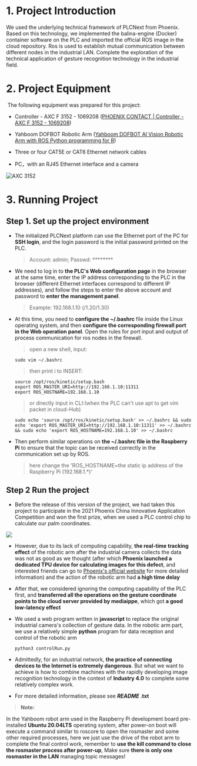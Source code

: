 # **1. Project Introduction**

We used the underlying technical framework of PLCNext from Phoenix. Based on this technology, we implemented the balina-engine (Docker) container software on the PLC and imported the official ROS image in the cloud repository. Ros is used to establish mutual communication between different nodes in the industrial LAN. Complete the exploration of the technical application of gesture recognition technology in the industrial field.


# **2. Project Equipment**



​	The following equipment was prepared for this project:

- Controller - AXC F 3152 - 1069208 ([PHOENIX CONTACT | Controller - AXC F 3152 - 1069208](https://www.phoenixcontact.com/online/portal/us?uri=pxc-oc-itemdetail:pid=1069208&library=usen&tab=1))

- Yahboom DOFBOT Robotic Arm ([Yahboom DOFBOT AI Vision Robotic Arm with ROS Python programming for R](https://category.yahboom.net/collections/r-robotics-arm/products/dofbot-pi))

- Three or four CAT5E or CAT6 Ethernet network cables

- PC，with an RJ45 Ethernet interface and a camera

![AXC 3152](https://dam-mdc.phoenixcontact.com/rendition/156443151564/d8b2399820928046a0bfdad66783c48b/-FJPG-B408)

# **3. Running Project**


## Step 1. Set up the project environment

- The initialized PLCNext platform can use the Ethernet port of the PC for **SSH login**, and the login password is the initial password printed on the PLC.

  > Account: admin; 
  > Passwd: \*\*\*\*\*\*\*\*



- We need to log in to **the PLC's Web configuration page** in the browser at the same time, enter the IP address corresponding to the PLC in the browser (different Ethernet interfaces correspond to different IP addresses), and follow the steps to enter the above account and password to **enter the management panel**.

  > Example: 192.168.1.10 (/1.20/1.30)



- At this time, you need to **configure the ~/.bashrc** file inside the Linux operating system, and then **configure the corresponding firewall port in the Web operation panel**. Open the rules for port input and output of process communication for ros nodes in the firewall.

  > open a new shell, input:

  ```shell
  sudo vim ~/.bashrc
  ```

  > then print i to INSERT:

  ```shell
  source /opt/ros/kinetic/setup.bash
  export ROS_MASTER_URI=http://192.168.1.10:11311
  export ROS_HOSTNAME=192.168.1.10
  ```

  > or directly input in CLI:(when the PLC can't use apt to get vim packet in cloud-Hub)

  ```shell
  sudo echo 'source /opt/ros/kinetic/setup.bash' >> ~/.bashrc && sudo echo 'export ROS_MASTER_URI=http://192.168.1.10:11311' >> ~/.bashrc && sudo echo 'export ROS_HOSTNAME=192.168.1.10' >> ~/.bashrc
  ```

  

- Then perform similar operations on **the ~/.bashrc file in the Raspberry Pi** to ensure that the topic can be received correctly in the communication set up by ROS.

  > here change the 'ROS_HOSTNAME=the static ip address of the Raspberry Pi (192.168.1.*)'

  





## Step 2 Run the project

- Before the release of this version of the project, 
  we had taken this project to participate in the 2021 Phoenix China Innovative Application Competition and won the first prize, 
  when we used a PLC control chip to calculate our palm coordinates. 

![](https://tse1-mm.cn.bing.net/th/id/R-C.f4b3334961933ee1f13623757d76293f?rik=qLnQpPyS8KJ9qg&riu=http%3a%2f%2fnews.hrbeu.edu.cn%2f__local%2fF%2f4B%2f33%2f34961933EE1F13623757D76293F_84CA7C9A_2B44E.jpg&ehk=D0zDuY553%2bgz4m9TmerKD1hit4n2RBBwjJ7uFbVVgmM%3d&risl=&pid=ImgRaw&r=0)


- However, due to its lack of computing capability, 
  **the real-time tracking effect** of the robotic arm after the industrial camera collects the data was not as good as we thought 
  (after which **Phoenix launched a dedicated TPU device for calculating images for this defect**, and interested friends can go to [Phoenix's official website](https://www.phoenixcontact.com/online/portal/pc) for more detailed information)
  and the action of the robotic arm had **a high time delay**



- After that, we considered ignoring the computing capability of the PLC first, 
  and **transferred all the operations on the gesture coordinate points to the cloud server provided by mediaippe**, 
  which got **a good low-latency effect**





- We used a web program written in **javascript** to replace the original industrial camera's collection of gesture data. 
  In the robotic arm part, we use a relatively simple **python** program for data reception and control of the robotic arm

  ```shell
  python3 controlRun.py
  ```

  

- Admittedly, for an industrial network, **the practice of connecting devices to the Internet is extremely dangerous**. 
  But what we want to achieve is how to combine machines with the rapidly developing image recognition technology in the context of **Industry 4.0** to complete some relatively complex work.



- For more detailed information, please see **_README_ .txt**

> **Note:** 

In the Yahboom robot arm used in the Raspberry Pi development board pre-installed **Ubuntu 20.04LTS** operating system, 
after power-on boot will execute a command similar to roscore to open the rosmaster and some other required processes, 
here we just use the drive of the robot arm to complete the final control work, 
remember to **use the kill command to close the rosmaster process after power-up**, 
Make sure **there is only one rosmaster in the LAN** managing topic messages!